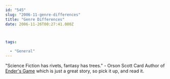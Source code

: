 ```yaml
---
id: "545"
slug: "2006-11-genre-differences"
title: "Genre Differences"
date: 2006-11-26T00:27:41.000Z



tags:

  - "General"
---
```

<div class="sqs-html-content">
  <p>"Science Fiction has rivets, fantasy has trees." - Orson Scott Card
Author of <u>Ender's Game</u> which is just a great story, so pick it up, and read it.</p>
</div>
